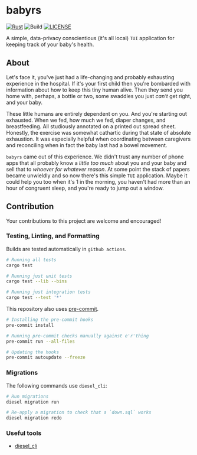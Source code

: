 # babyrs

[![Rust](https://img.shields.io/badge/Rather-Rusty-orange)](https://www.rust-lang.org/)
![Build](https://github.com/cerridwen-io/babyrs/actions/workflows/test.yml/badge.svg)
[![LICENSE](https://img.shields.io/badge/License-GPLv3-blue)](./LICENSE)

A simple, data-privacy conscientious (it's all local) `TUI` application for keeping track of your baby's health.

## About

Let's face it, you've just had a life-changing and probably exhausting experience in the hospital. If it's your first
child then you're bombarded with information about how to keep this tiny human alive. Then they send you home with,
perhaps, a bottle or two, some swaddles you just *can't* get right, and your baby.

These little humans are entirely dependent on you. And you're starting out exhausted. When we fed, how much we fed,
diaper changes, and breastfeeding. All studiously annotated on a printed out spread sheet. Honestly, the exercise was
somewhat cathartic during that state of absolute exhaustion. It was especially helpful when coordinating between
caregivers and reconciling when in fact the baby last had a bowel movement.

`babyrs` came out of this experience. We didn't trust any number of phone apps that all probably know a *little too
much* about you and your baby and sell that to *whoever for whatever reason*. At some point the stack of papers became
unwieldly and so now there's this simple `TUI` application. Maybe it could help you too when it's 1 in the morning, you
haven't had more than an hour of congruent sleep, and you're ready to jump out a window.

## Contribution

Your contributions to this project are welcome and encouraged!

### Testing, Linting, and Formatting

Builds are tested automatically in `github actions`.

```sh
# Running all tests
cargo test

# Running just unit tests
cargo test --lib --bins

# Running just integration tests
cargo test --test '*'
```

This repository also uses [pre-commit](https://pre-commit.com/).

```sh
# Installing the pre-commit hooks
pre-commit install

# Running pre-commit checks manually against e'r'thing
pre-commit run --all-files

# Updating the hooks
pre-commit autoupdate --freeze
```

### Migrations

The following commands use `diesel_cli`:

```sh
# Run migrations
diesel migration run

# Re-apply a migration to check that a `down.sql` works
diesel migration redo
```

### Useful tools

- [diesel_cli](https://github.com/diesel-rs/diesel/tree/master/diesel_cli)
